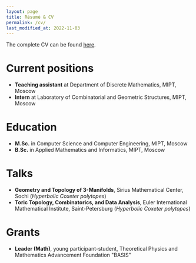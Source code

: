 ```yaml
---
layout: page
title: Résumé & CV
permalink: /cv/
last_modified_at: 2022-11-03
---
```


The complete CV can be found [here](/cv.pdf).

# Current positions
- **Teaching assistant** at Department of Discrete Mathematics, MIPT, Moscow
- **Intern** at Laboratory of Combinatorial and Geometric Structures, MIPT, Moscow

# Education
- **M.Sc.** in Computer Science and Computer Engineering, MIPT, Moscow
- **B.Sc.** in Applied Mathematics and Informatics, MIPT, Moscow

# Talks
- **Geometry and Topology of 3-Manifolds**, Sirius Mathematical Center, Sochi (*Hyperbolic Coxeter polytopes*)
- **Toric Topology, Combinatorics, and Data Analysis**, Euler International Mathematical Institute, Saint-Petersburg (*Hyperbolic Coxeter polytopes*)

# Grants
- **Leader (Math)**, young participant-student, Theoretical Physics and Mathematics Advancement Foundation "BASIS"
